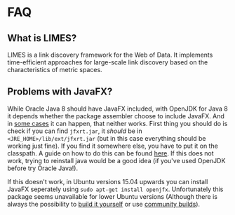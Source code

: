 # FAQ

## What is LIMES?

LIMES is a link discovery framework for the Web of Data. It implements time-efficient approaches for large-scale link discovery based on the characteristics of metric spaces. 

## Problems with JavaFX?
While Oracle Java 8 should have JavaFX included, with OpenJDK for Java 8 it depends whether the package assembler choose to 
include JavaFX. And in [some cases](https://github.com/AKSW/LIMES-dev/issues/56) it can happen, that neither works. 
First thing you should do is check if you can find `jfxrt.jar`, it *should* be in `<JRE_HOME>/lib/ext/jfxrt.jar` (but in this
case everything should be working just fine). If you find it somewhere else, you have to put it on the classpath. A guide
on how to do this can be found [here](http://askubuntu.com/a/609954). If this does not work, trying to reinstall java would be a good
idea (if you've used OpenJDK before try Oracle Java!).

If this doesn't work, in Ubuntu versions 15.04 upwards you can install JavaFX seperately using `sudo apt-get install openjfx`.
Unfortunately this package seems unavailable for lower Ubuntu versions (Although there is always the possibility to 
[build it yourself](https://wiki.openjdk.java.net/display/OpenJFX/Building+OpenJFX) or use [community builds](https://wiki.openjdk.java.net/display/OpenJFX/Community+Builds)).
